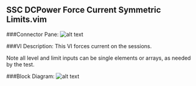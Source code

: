 ## **SSC DCPower Force Current Symmetric Limits.vim**
###Connector Pane:
![alt text](/images/DCPower/SSC%20DCPower/SSC%20DCPower%20Force%20Current%20Symmetric%20Limits.vimc.png "SSC DCPower Force Current Symmetric Limits.vim connector pane")

###VI Description:
This VI forces current on the sessions.

Note all level and limit inputs can be single elements or arrays, as needed by the test.

###Block Diagram:
![alt text](/images/DCPower/SSC%20DCPower/SSC%20DCPower%20Force%20Current%20Symmetric%20Limits.vimd.png "SSC DCPower Force Current Symmetric Limits.vim block diagram")
